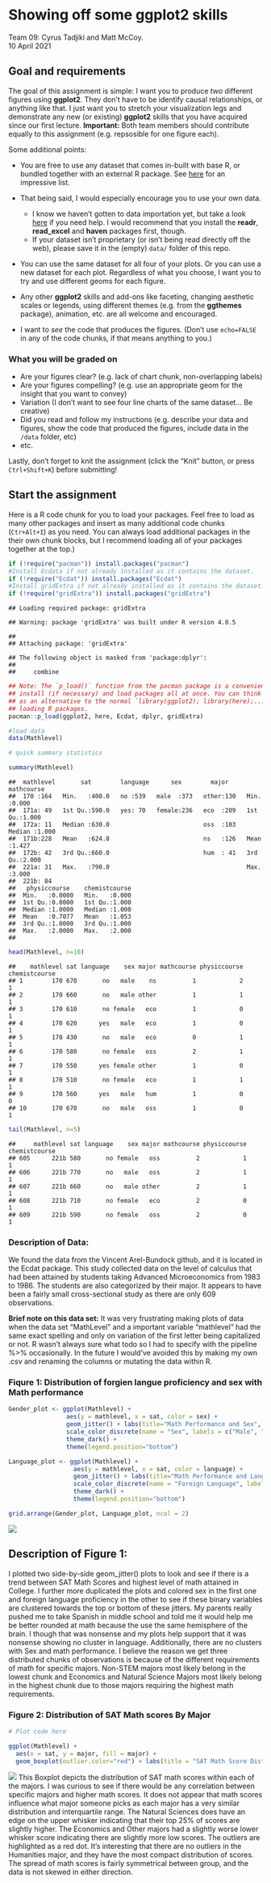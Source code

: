 Showing off some ggplot2 skills
================
Team 09: Cyrus Tadjiki and Matt McCoy.
</br>10 April 2021

## Goal and requirements

The goal of this assignment is simple: I want you to produce *two*
different figures using **ggplot2**. They don’t have to be identify
causal relationships, or anything like that. I just want you to stretch
your visualization legs and demonstrate any new (or existing)
**ggplot2** skills that you have acquired since our first lecture.
**Important:** Both team members should contribute equally to this
assignment (e.g. repsosible for one figure each).

Some additional points:

  - You are free to use any dataset that comes in-built with base R, or
    bundled together with an external R package. See
    [here](https://vincentarelbundock.github.io/Rdatasets/datasets.html)
    for an impressive list.

  - That being said, I would especially encourage you to use your own
    data.
    
      - I know we haven’t gotten to data importation yet, but take a
        look
        [here](https://support.rstudio.com/hc/en-us/articles/218611977-Importing-Data-with-RStudio)
        if you need help. I would recommend that you install the
        **readr**, **read\_excel** and **haven** packages first, though.
      - If your dataset isn’t proprietary (or isn’t being read directly
        off the web), please save it in the (empty) `data/` folder of
        this repo.

  - You can use the same dataset for all four of your plots. Or you can
    use a new dataset for each plot. Regardless of what you choose, I
    want you to try and use different geoms for each figure.

  - Any other **ggplot2** skills and add-ons like faceting, changing
    aesthetic scales or legends, using different themes (e.g. from the
    **ggthemes** package), animation, etc. are all welcome and
    encouraged.

  - I want to *see* the code that produces the figures. (Don’t use
    `echo=FALSE` in any of the code chunks, if that means anything to
    you.)

### What you will be graded on

  - Are your figures clear? (e.g. lack of chart chunk, non-overlapping
    labels)
  - Are your figures compelling? (e.g. use an appropriate geom for the
    insight that you want to convey)
  - Variation (I don’t want to see four line charts of the same dataset…
    Be creative)
  - Did you read and follow my instructions (e.g. describe your data and
    figures, show the code that produced the figures, include data in
    the `/data` folder, etc)
  - etc.

Lastly, don’t forget to knit the assignment (click the “Knit” button, or
press `Ctrl+Shift+K`) before submitting\!

## Start the assignment

Here is a R code chunk for you to load your packages. Feel free to load
as many other packages and insert as many additional code chunks
(`Ctr+Alt+I`) as you need. You can always load additional packages in
the their own chunk blocks, but I recommend loading all of your packages
together at the top.)

``` r
if (!require("pacman")) install.packages("pacman")
#Install Ecdata if not already installed as it contains the dataset.
if (!require("Ecdat")) install.packages("Ecdat")
#Install gridExtra if not already installed as it contains the dataset.
if (!require("gridExtra")) install.packages("gridExtra")
```

    ## Loading required package: gridExtra

    ## Warning: package 'gridExtra' was built under R version 4.0.5

    ## 
    ## Attaching package: 'gridExtra'

    ## The following object is masked from 'package:dplyr':
    ## 
    ##     combine

``` r
## Note: The `p_load()` function from the pacman package is a convenient way to 
## install (if necessary) and load packages all at once. You can think of this
## as an alternative to the normal `library(ggplot2); library(here);...` way of
## loading R packages.
pacman::p_load(ggplot2, here, Ecdat, dplyr, gridExtra)
```

``` r
#load data
data(Mathlevel)
```

``` r
# quick summary statistics

summary(Mathlevel)
```

    ##  mathlevel       sat        language      sex        major       mathcourse   
    ##  170 :164   Min.   :400.0   no :539   male  :373   other:130   Min.   :0.000  
    ##  171a: 49   1st Qu.:590.0   yes: 70   female:236   eco  :209   1st Qu.:1.000  
    ##  172a: 11   Median :630.0                          oss  :103   Median :1.000  
    ##  171b:228   Mean   :624.8                          ns   :126   Mean   :1.427  
    ##  172b: 42   3rd Qu.:660.0                          hum  : 41   3rd Qu.:2.000  
    ##  221a: 31   Max.   :790.0                                      Max.   :3.000  
    ##  221b: 84                                                                     
    ##   physiccourse    chemistcourse  
    ##  Min.   :0.0000   Min.   :0.000  
    ##  1st Qu.:0.0000   1st Qu.:1.000  
    ##  Median :1.0000   Median :1.000  
    ##  Mean   :0.7077   Mean   :1.053  
    ##  3rd Qu.:1.0000   3rd Qu.:1.000  
    ##  Max.   :2.0000   Max.   :2.000  
    ## 

``` r
head(Mathlevel, n=10)
```

    ##    mathlevel sat language    sex major mathcourse physiccourse chemistcourse
    ## 1        170 670       no   male    ns          1            2             1
    ## 2        170 660       no   male other          1            1             1
    ## 3        170 610       no female   eco          1            0             1
    ## 4        170 620      yes   male   eco          1            0             1
    ## 5        170 430       no   male   eco          0            1             1
    ## 6        170 580       no female   oss          2            1             1
    ## 7        170 550      yes female other          1            0             1
    ## 8        170 510       no female   eco          1            1             1
    ## 9        170 560      yes   male   hum          1            0             0
    ## 10       170 670       no   male   oss          1            0             1

``` r
tail(Mathlevel, n=5)
```

    ##     mathlevel sat language    sex major mathcourse physiccourse chemistcourse
    ## 605      221b 580       no female   oss          2            1             1
    ## 606      221b 770       no   male   oss          2            1             1
    ## 607      221b 660       no   male other          2            1             1
    ## 608      221b 710       no female   eco          2            0             1
    ## 609      221b 590       no female   oss          2            0             1

### **Description of Data:**

We found the data from the Vincent Arel-Bundock github, and it is
located in the Ecdat package. This study collected data on the level of
calculus that had been attained by students taking Advanced
Microeconomics from 1983 to 1986. The students are also categorized by
their major. It appears to have been a fairly small cross-sectional
study as there are only 609 observations.

**Brief note on this data set:** It was very frustrating making plots of
data when the data set “MathLevel” and a important variable “mathlevel”
had the same exact spelling and only on variation of the first letter
being capitalized or not. R wasn’t always sure what todo so I had to
specify with the pipeline %\>% occasionally. In the future I would’ve
avoided this by making my own .csv and renaming the columns or mutating
the data within R.

### Fiqure 1: Distribution of forgien langue proficiency and sex with Math performance

``` r
Gender_plot <- ggplot(Mathlevel) +
                aes(y = mathlevel, x = sat, color = sex) +
                geom_jitter() + labs(title="Math Performance and Sex", x = "SAT Math Score", y = "Highest Math Class Taken") +
                scale_color_discrete(name = "Sex", labels = c("Male", "Female")) + 
                theme_dark() +
                theme(legend.position="bottom")

Language_plot <- ggplot(Mathlevel) +
                  aes(y = mathlevel, x = sat, color = language) +
                  geom_jitter() + labs(title="Math Performance and Language", x = "SAT Math Score", y = "Highest Math Class Taken") +
                  scale_color_discrete(name = "Foreign Language", labels = c("No", "Yes")) + 
                  theme_dark() +
                  theme(legend.position="bottom")
```

``` r
grid.arrange(Gender_plot, Language_plot, ncol = 2)
```

![](ggplot2_files/figure-gfm/unnamed-chunk-1-1.png)<!-- -->

## Description of **Figure 1**:

I plotted two side-by-side geom\_jitter() plots to look and see if there
is a trend between SAT Math Scores and highest level of math attained in
College. I further more duplicated the plots and colored sex in the
first one and foreign language proficiency in the other to see if these
binary variables are clustered towards the top or bottom of these
jitters. My parents really pushed me to take Spanish in middle school
and told me it would help me be better rounded at math because the use
the same hemisphere of the brain. I though that was nonsense and my
plots help support that it was nonsense showing no cluster in language.
Additionally, there are no clusters with Sex and math performance. I
believe the reason we get three distributed chunks of observations is
because of the different requirements of math for specific majors.
Non-STEM majors most likely belong in the lowest chunk and Economics and
Natural Science Majors most likely belong in the highest chunk due to
those majors requiring the highest math requirements.

### Figure 2: Distribution of SAT Math scores By Major

``` r
# Plot code here

ggplot(Mathlevel) +
  aes(x = sat, y = major, fill = major) +
  geom_boxplot(outlier.color="red") + labs(title = "SAT Math Score Distribution By Major", x = "SAT Math Score", y = "Major", fill = "Major") 
```

![](ggplot2_files/figure-gfm/fig2-1.png)<!-- --> This Boxplot depicts
the distribution of SAT math scores within each of the majors. I was
curious to see if there would be any correlation between specific majors
and higher math scores. It does not appear that math scores influence
what major someone picks as each major has a very similar distribution
and interquartile range. The Natural Sciences does have an edge on the
upper whisker indicating that their top 25% of scores are slightly
higher. The Economics and Other majors had a slightly worse lower
whisker score indicating there are slightly more low scores. The
outliers are highlighted as a red dot. It’s interesting that there are
no outliers in the Humanities major, and they have the most compact
distribution of scores. The spread of math scores is fairly symmetrical
between group, and the data is not skewed in either direction.
